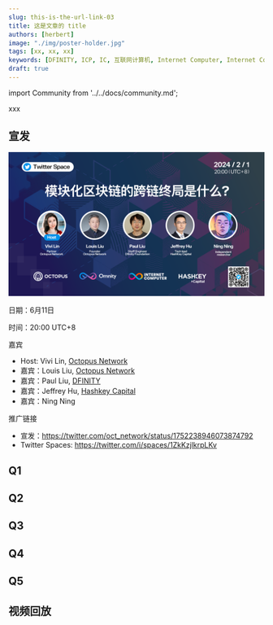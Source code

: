 ```yaml
---
slug: this-is-the-url-link-03
title: 这是文章的 title
authors: [herbert]
image: "./img/poster-holder.jpg"
tags: [xx, xx, xx]
keywords: [DFINITY, ICP, IC, 互联网计算机, Internet Computer, Internet Computer Protocol, Web3, Crypto, Blockchain, 区块链, 加密货币, DApp, 去中心化, 去中心化应用, developer, xx, xx, xx]
draft: true
---
```


import Community from '../../docs/community.md';

xxx

<!--truncate-->

## 宣发

![poster](./img/poster-holder.jpg)

日期：6月11日

时间：20:00 UTC+8

嘉宾

- Host: Vivi Lin, [Octopus Network](https://twitter.com/oct_network)
- 嘉宾：Louis Liu, [Octopus Network](https://twitter.com/oct_network)
- 嘉宾：Paul Liu, [DFINITY](https://twitter.com/dfinity)
- 嘉宾：Jeffrey Hu, [Hashkey Capital](https://twitter.com/HashKey_Capital)
- 嘉宾：Ning Ning

推广链接

- 宣发：https://twitter.com/oct_network/status/1752238946073874792
- Twitter Spaces: https://twitter.com/i/spaces/1ZkKzjlkrpLKv

## Q1

## Q2


## Q3

## Q4

## Q5

## 视频回放

<Community />